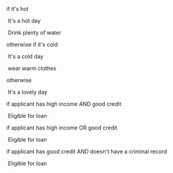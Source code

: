 if it's hot

​    It's a hot day

​    Drink plenty of water

otherwise if it's cold

​    It's a cold day

​    wear warm clothes

otherwise

​    It's a lovely day





if applicant has high income AND good credit

​    Eligible for loan



if applicant has high income OR good credit

​    Eligible for loan



if applicant has  good credit AND doesn't have a criminal record

​    Eligible for loan

